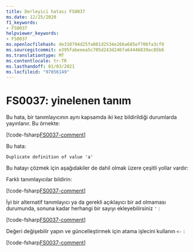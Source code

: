 ```yaml
---
title: Derleyici hatası FS0037
ms.date: 12/25/2020
f1_keywords:
- FS0037
helpviewer_keywords:
- FS0037
ms.openlocfilehash: de310794d25fa081d2534e266a685ef706fa3cf0
ms.sourcegitcommit: e395fabeeea5c705d243d246fa64446839ac85b6
ms.translationtype: MT
ms.contentlocale: tr-TR
ms.lasthandoff: 01/03/2021
ms.locfileid: "97856149"
---
```

# <a name="fs0037-duplicate-definition"></a>FS0037: yinelenen tanım

Bu hata, bir tanımlayıcının aynı kapsamda iki kez bildirildiği durumlarda yayınlanır. Bu örnekte:

[!code-fsharp[FS0037-comment](~/samples/snippets/fsharp/compiler-messages/fs0037.fsx#L2-L3)]

Bu hata:

```text
Duplicate definition of value 'a'
```

Bu hatayı çözmek için aşağıdakiler de dahil olmak üzere çeşitli yollar vardır:

Farklı tanımlayıcılar bildirin:

[!code-fsharp[FS0037-comment](~/samples/snippets/fsharp/compiler-messages/fs0037.fsx#L6-L7)]

İyi bir alternatif tanımlayıcı ya da gerekli açıklayıcı bir ad olmaması durumunda, sonuna kadar herhangi bir sayıyı ekleyebilirsiniz `'` :

[!code-fsharp[FS0037-comment](~/samples/snippets/fsharp/compiler-messages/fs0037.fsx#L10-L12)]

Değeri değişebilir yapın ve güncelleştirmek için atama işlecini kullanın `<-` :

[!code-fsharp[FS0037-comment](~/samples/snippets/fsharp/compiler-messages/fs0037.fsx#L15-L16)]
